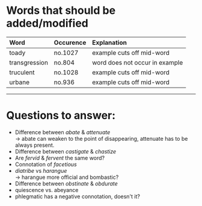 # Words that should be added/modified

| Word              | Occurence | Explanation                    |
| :---------------- | :-------- | :----------------------        |
| toady             | no.1027   | example cuts off mid-word      |
| transgression     | no.804    | word does not occur in example |
| truculent         | no.1028   | example cuts off mid-word      |
| urbane            | no.936    | example cuts off mid-word      |

----

# Questions to answer:

- Difference between _abate_ & _attenuate_<br />
  → abate can weaken to the point of disappearing, attenuate has to be always present.
- Difference between _castigate_ & _chastize_
- Are _fervid_ & _fervent_ the same word?
- Connotation of _facetious_
- _diatribe_ vs _harangue_<br />
  → harangue more official and bombastic?
- Difference between _obstinate_ &  _obdurate_
- quiescence vs. abeyance
- phlegmatic has a negative connotation, doesn't it?
